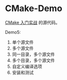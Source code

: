 
CMake-Demo
=====

[CMake 入门实战](http://hahack.com/codes/cmake) 的源代码。

Demo5: 
1. 单个源文件
2. 多个源文件
3. 同一目录，多个源文件
4. 多个目录，多个源文件
5. 自定义编译选项
6. 安装和测试



